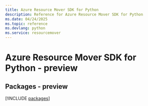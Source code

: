 ```yaml
---
title: Azure Resource Mover SDK for Python
description: Reference for Azure Resource Mover SDK for Python
ms.date: 04/24/2025
ms.topic: reference
ms.devlang: python
ms.service: resourcemover
---
```

# Azure Resource Mover SDK for Python - preview
## Packages - preview
[!INCLUDE [packages](resource-mover-index.md)]